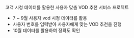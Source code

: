 고객 시청 데이터를 활용한 사용자 맞춤 VOD 추천 서비스 프로젝트

- 7 ~ 9월 사용자 vod 시청 데이터를 활용
- 사용자 번호를 입력받아 사용자에게 맞는 VOD 추천을 진행
- 10월 데이터를 활용하여 정확도 확인

